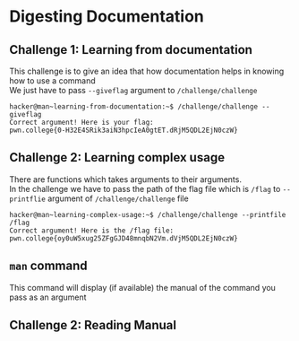 # Digesting Documentation
## Challenge 1: Learning from documentation
This challenge is to give an idea that how documentation helps in knowing how to use a command<br>
We just have to pass `--giveflag` argument to `/challenge/challenge`
```
hacker@man~learning-from-documentation:~$ /challenge/challenge --giveflag
Correct argument! Here is your flag:
pwn.college{0-H32E4SRik3aiN3hpcIeA0gtET.dRjM5QDL2EjN0czW}
```
## Challenge 2: Learning complex usage
There are functions which takes arguments to their arguments.<br>
In the challenge we have to pass the path of the flag file which is `/flag` to `--printflie` argument of `/challenge/challenge` file

```
hacker@man~learning-complex-usage:~$ /challenge/challenge --printfile /flag
Correct argument! Here is the /flag file:
pwn.college{oy0uW5xug25ZFgGJD48mnqbN2Vm.dVjM5QDL2EjN0czW}
```
## `man` command
This command will display (if available) the manual of the command you pass as an argument
## Challenge 2: Reading Manual


